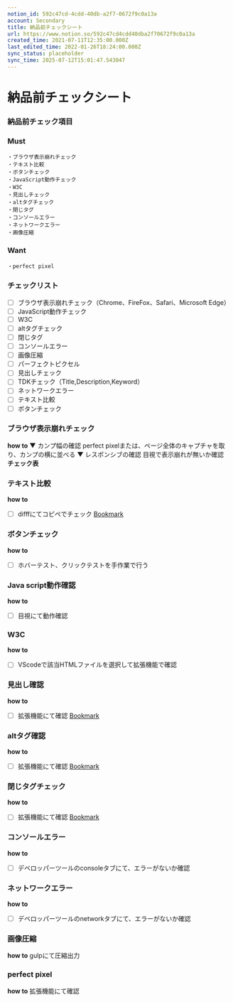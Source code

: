 ```yaml
---
notion_id: 592c47cd-4cdd-40db-a2f7-0672f9c0a13a
account: Secondary
title: 納品前チェックシート
url: https://www.notion.so/592c47cd4cdd40dba2f70672f9c0a13a
created_time: 2021-07-11T12:35:00.000Z
last_edited_time: 2022-01-26T18:24:00.000Z
sync_status: placeholder
sync_time: 2025-07-12T15:01:47.543047
---
```

# 納品前チェックシート

### 納品前チェック項目
### **Must**
```plain text
・ブラウザ表示崩れチェック
・テキスト比較
・ボタンチェック
・JavaScript動作チェック
・W3C
・見出しチェック
・altタグチェック
・閉じタグ
・コンソールエラー
・ネットワークエラー
・画像圧縮
```
### Want
```plain text
・perfect pixel
```
### チェックリスト
- [ ] ブラウザ表示崩れチェック（Chrome、FireFox、Safari、Microsoft Edge）
- [ ] JavaScript動作チェック
- [ ] W3C
- [ ] altタグチェック
- [ ] 閉じタグ
- [ ] コンソールエラー
- [ ] 画像圧縮
- [ ] パーフェクトピクセル
- [ ] 見出しチェック
- [ ] TDKチェック（Title,Description,Keyword）
- [ ] ネットワークエラー
- [ ] テキスト比較
- [ ] ボタンチェック
### **ブラウザ表示崩れチェック**
**how to**
▼ カンプ幅の確認
perfect pixelまたは、ページ全体のキャプチャを取り、カンプの横に並べる
▼ レスポンシブの確認
目視で表示崩れが無いか確認
**チェック表**
### テキスト比較
**how to**
- [ ] difffにてコピペでチェック
[Bookmark](https://difff.jp/)
### ボタンチェック
**how to**
- [ ] ホバーテスト、クリックテストを手作業で行う
### Java script動作確認
**how to**
- [ ] 目視にて動作確認
### W3C
**how to**
- [ ] VScodeで該当HTMLファイルを選択して拡張機能で確認
### 見出し確認
**how to**
- [ ] 拡張機能にて確認
[Bookmark](https://chrome.google.com/webstore/detail/seo-meta-in-1-click/bjogjfinolnhfhkbipphpdlldadpnmhc/related)
### altタグ確認
**how to**
- [ ] 拡張機能にて確認
[Bookmark](https://chrome.google.com/webstore/detail/seo-meta-in-1-click/bjogjfinolnhfhkbipphpdlldadpnmhc/related)
### 閉じタグチェック
**how to**
- [ ] 拡張機能にて確認
[Bookmark](https://chrome.google.com/webstore/detail/html%E3%82%A8%E3%83%A9%E3%83%BC%E3%83%81%E3%82%A7%E3%83%83%E3%82%AB%E3%83%BC/ohdllebchmmponnofchalfkegpjojcaf?hl=ja)
### コンソールエラー
**how to**
- [ ] デベロッパーツールのconsoleタブにて、エラーがないか確認
### ネットワークエラー
**how to**
- [ ] デベロッパーツールのnetworkタブにて、エラーがないか確認
### 画像圧縮
**how to**
gulpにて圧縮出力
### perfect pixel
**how to**
拡張機能にて確認